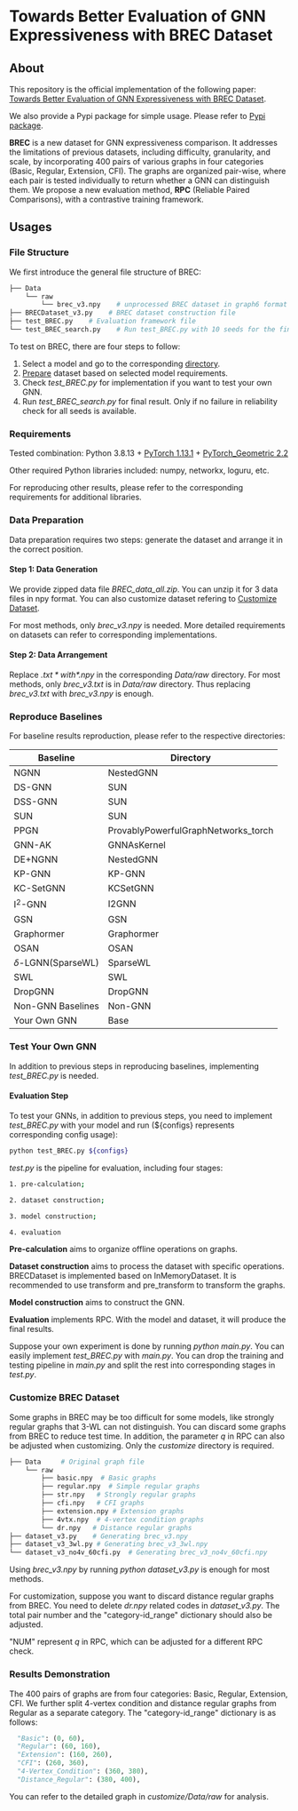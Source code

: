 # Towards Better Evaluation of GNN Expressiveness with BREC Dataset

## About

This repository is the official implementation of the following paper: [Towards Better Evaluation of GNN Expressiveness with BREC Dataset](https://arxiv.org/abs/2304.07702).

We also provide a Pypi package for simple usage. Please refer to [Pypi package](https://pypi.org/project/brec/).

**BREC**  is a new dataset for GNN expressiveness comparison.
It addresses the limitations of previous datasets, including difficulty, granularity, and scale, by incorporating
400 pairs of various graphs in four categories (Basic, Regular, Extension, CFI).
The graphs are organized pair-wise, where each pair is tested individually to return whether a GNN can distinguish them. We propose a new evaluation method, **RPC** (Reliable Paired Comparisons), with a contrastive training framework.


## Usages

### File Structure

We first introduce the general file structure of BREC:

```bash
├── Data
    └── raw
        └── brec_v3.npy    # unprocessed BREC dataset in graph6 format
├── BRECDataset_v3.py    # BREC dataset construction file
├── test_BREC.py    # Evaluation framework file
└── test_BREC_search.py    # Run test_BREC.py with 10 seeds for the final result
```

To test on BREC, there are four steps to follow:

1. Select a model and go to the corresponding [directory](#directory).
2. [Prepare](#preparation) dataset based on selected model requirements.
3. Check *test_BREC.py* for implementation if you want to test your own GNN.
4. Run *test_BREC_search.py* for final result. Only if no failure in reliability check for all seeds is available.

### Requirements

Tested combination: Python 3.8.13 + [PyTorch 1.13.1](https://pytorch.org/get-started/previous-versions/) + [PyTorch_Geometric 2.2](https://pytorch-geometric.readthedocs.io/en/latest/notes/installation.html)

Other required Python libraries included: numpy, networkx, loguru, etc.

For reproducing other results, please refer to the corresponding requirements for additional libraries.

### <span id="preparation">Data Preparation</span>

Data preparation requires two steps: generate the dataset and arrange it in the correct position.

#### Step 1: Data Generation

We provide zipped data file *BREC_data_all.zip*. You can unzip it for 3 data files in npy format. You can also customize dataset refering to [Customize Dataset](#customize).

For most methods, only *brec_v3.npy* is needed. More detailed requirements on datasets can refer to corresponding implementations.

#### Step 2: Data Arrangement

Replace *$.txt* with *$.npy* in the corresponding *Data/raw* directory.
For most methods, only *brec_v3.txt* is in *Data/raw* directory. Thus replacing *brec_v3.txt* with *brec_v3.npy* is enough.

### <span id="directory">Reproduce Baselines</span>

For baseline results reproduction, please refer to the respective directories:

| Baseline          | Directory                           |
| ----------------- | ----------------------------------- |
| NGNN              | NestedGNN                           |
| DS-GNN            | SUN                                 |
| DSS-GNN           | SUN                                 |
| SUN               | SUN                                 |
| PPGN              | ProvablyPowerfulGraphNetworks_torch |
| GNN-AK            | GNNAsKernel                         |
| DE+NGNN           | NestedGNN                           |
| KP-GNN            | KP-GNN                              |
| KC-SetGNN         | KCSetGNN                            |
| I$^2$-GNN         | I2GNN                               |
| GSN               | GSN                                 |
| Graphormer        | Graphormer                          |
| OSAN              | OSAN                                |
| $\delta$-LGNN(SparseWL) | SparseWL                      |
| SWL               | SWL                                 |
| DropGNN           | DropGNN                             |
| Non-GNN Baselines | Non-GNN                             |
| Your Own GNN      | Base                                |

### Test Your Own GNN

In addition to previous steps in reproducing baselines, implementing *test_BREC.py* is needed.

#### Evaluation Step

To test your GNNs, in addition to previous steps, you need to implement *test_BREC.py* with your model and run (${configs} represents corresponding config usage):

```bash
python test_BREC.py ${configs}
```

*test.py* is the pipeline for evaluation, including four stages:

```bash
1. pre-calculation;

2. dataset construction;

3. model construction;

4. evaluation
```

**Pre-calculation** aims to organize offline operations on graphs.

**Dataset construction** aims to process the dataset with specific operations. BRECDataset is implemented based on InMemoryDataset. It is recommended to use transform and pre_transform to transform the graphs.

**Model construction** aims to construct the GNN.

**Evaluation** implements RPC. With the model and dataset, it will produce the final results.

Suppose your own experiment is done by running *python main.py*. You can easily implement *test_BREC.py* with *main.py*. You can drop the training and testing pipeline in *main.py* and split the rest into corresponding stages in *test.py*.

### <span id="customize">Customize BREC Dataset</span>

Some graphs in BREC may be too difficult for some models, like strongly regular graphs that 3-WL can not distinguish.
You can discard some graphs from BREC to reduce test time.
In addition, the parameter $q$ in RPC can also be adjusted when customizing. Only the *customize* directory is required.

```bash
├── Data     # Original graph file
    └── raw
        ├── basic.npy  # Basic graphs
        ├── regular.npy  # Simple regular graphs
        ├── str.npy   # Strongly regular graphs
        ├── cfi.npy   # CFI graphs
        ├── extension.npy # Extension graphs
        ├── 4vtx.npy  # 4-vertex condition graphs
        └── dr.npy   # Distance regular graphs
├── dataset_v3.py    # Generating brec_v3.npy 
├── dataset_v3_3wl.py # Generating brec_v3_3wl.npy    
└── dataset_v3_no4v_60cfi.py  # Generating brec_v3_no4v_60cfi.npy
```

Using *brec_v3.npy* by running *python dataset_v3.py* is enough for most methods.

For customization, suppose you want to discard distance regular graphs from BREC. You need to delete *dr.npy* related codes in *dataset_v3.py*. The total pair number and the "category-id_range" dictionary should also be adjusted.

"NUM" represent $q$ in RPC, which can be adjusted for a different RPC check.

### Results Demonstration

The 400 pairs of graphs are from four categories: Basic, Regular, Extension, CFI. We further split 4-vertex condition and distance regular graphs from Regular as a separate category. The "category-id_range" dictionary is as follows:

```python
  "Basic": (0, 60),
  "Regular": (60, 160),
  "Extension": (160, 260),
  "CFI": (260, 360),
  "4-Vertex_Condition": (360, 380),
  "Distance_Regular": (380, 400),
```

You can refer to the detailed graph in *customize/Data/raw* for analysis.
